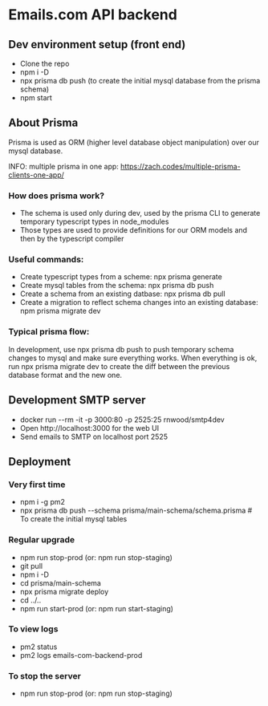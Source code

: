 # Emails.com API backend
## Dev environment setup (front end)

- Clone the repo
- npm i -D
- npx prisma db push (to create the initial mysql database from the prisma schema)
- npm start
## About Prisma

Prisma is used as ORM (higher level database object manipulation) over our mysql database.

INFO: multiple prisma in one app: https://zach.codes/multiple-prisma-clients-one-app/

### How does prisma work?
- The schema is used only during dev, used by the prisma CLI to generate temporary typescript types in node_modules
- Those types are used to provide definitions for our ORM models and then by the typescript compiler

### Useful commands:

- Create typescript types from a scheme: npx prisma generate
- Create mysql tables from the schema: npx prisma db push
- Create a schema from an existing datbase: npx prisma db pull
- Create a migration to reflect schema changes into an existing database: npm prisma migrate dev

### Typical prisma flow:

In development, use npx prisma db push to push temporary schema changes to mysql and make sure everything works.
When everything is ok, run npx prisma migrate dev to create the diff between the previous database format and the new one.

## Development SMTP server

- docker run --rm -it -p 3000:80 -p 2525:25 rnwood/smtp4dev
- Open http://localhost:3000 for the web UI
- Send emails to SMTP on localhost port 2525
## Deployment
### Very first time
- npm i -g pm2
- npx prisma db push --schema prisma/main-schema/schema.prisma   # To create the initial mysql tables

### Regular upgrade
- npm run stop-prod (or: npm run stop-staging)
- git pull
- npm i -D
- cd prisma/main-schema
- npx prisma migrate deploy
- cd ../..
- npm run start-prod (or: npm run start-staging)

### To view logs

- pm2 status
- pm2 logs emails-com-backend-prod

### To stop the server

- npm run stop-prod (or: npm run stop-staging)

